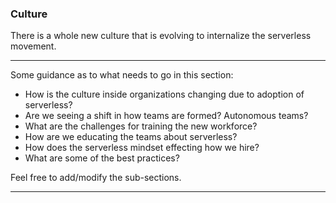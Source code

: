 <!--
title: Development
menuText: Development
menuOrder: 8
description: An overview of development trends, changing mindsets, using serverless technologies.
layout: Doc
-->

### Culture

There is a whole new culture that is evolving to internalize the serverless movement. 

***
Some guidance as to what needs to go in this section:

* How is the culture inside organizations changing due to adoption of serverless?
* Are we seeing a shift in how teams are formed? Autonomous teams?
* What are the challenges for training the new workforce?
* How are we educating the teams about serverless?
* How does the serverless mindset effecting how we hire?
* What are some of the best practices?

Feel free to add/modify the sub-sections.
***


